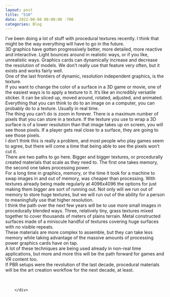 ```yaml
---
layout: post
title: "510"
date: 2022-08-08 00:00:00 -700
categories: Blog
---
```


<div class="blog-content">
				<div class="paragraph"><span><span>I&rsquo;ve been doing a lot of stuff with procedural textures recently. I think that might be the way everything will have to go in the future.&nbsp;</span></span><br><span></span><span><span>3D graphics have gotten progressively better, more detailed, more reactive and interactive. Light bounces around in realistic ways, or if you like, unrealistic ways. Graphics cards can dynamically increase and decrease the resolution of models. We don&rsquo;t really use that feature very often, but it exists and works fairly well.</span></span><br><span></span><span><span>One of the last frontiers of dynamic, resolution independent graphics, is the texture.</span></span><br><span></span><span><span>If you want to change the color of a surface in a 3D game or movie, one of the easiest ways is to apply a texture to it. It&rsquo;s like an incredibly versatile sticker. It can be sliced up, moved around, rotated, adjusted, and animated. Everything that you can think to do to an image on a computer, you can probably do to a texture. Usually in real time.</span></span><br><span></span><span><span>The thing you can&rsquo;t do is zoom in forever. There is a maximum number of pixels that you can store in a texture. If the texture you use to wrap a 3D surface is of a lower resolution than that image takes up on screen, you will see those pixels. If a player gets real close to a surface, they are going to see those pixels.</span></span><br><span></span><span><span>I don&rsquo;t think this is really a problem, and most people who play games seem to agree, but there will come a time that being able to see the pixels won&rsquo;t cut it.</span></span><br><span></span><span><span>There are two paths to go here. Bigger and bigger textures, or procedurally created materials that scale as they need to. The first one takes memory, the second one takes processing power.</span></span><br><span></span><span><span>For a long time in graphics, memory, or the time it took for a machine to swap images in and out of memory, was cheaper than processing. With textures already being made regularly at 4096x4096 the options for just making them bigger are sort of running out. Not only will we run out of memory to store huge textures, but we will run out of the ability for a person to meaningfully use that higher resolution.</span></span><br><span></span><span><span>I think the path over the next few years will be to use more small images in procedurally blended ways. Three, relatively tiny, grass textures mixed together to cover thousands of meters of plains terrain. Metal constructed surfaces made of a miniscule handful of textures covering huge surfaces with no visible repeats.&nbsp;</span></span><br><span></span><span><span>These materials are more complex to assemble, but they can take less memory while taking advantage of the massive amounts of processing power graphics cards have on tap.</span></span><br><span></span><span><span>A lot of these techniques are being used already in non-real time applications, but more and more this will be the path forward for games and VR content too.</span></span><br><span></span><span><span>If PBR setups were the revolution of the last decade, procedural materials will be the art creation workflow for the next decade, at least.</span></span><br><span></span><br>&#8203;</div>

		</div>
        